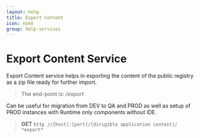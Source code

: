 ```yaml
---
layout: help
title: Export Content
icon: none
group: help-services
---
```


Export Content Service
===

Export Content service helps in exporting the content of the public registry as a zip file ready for further import.

> The end-point is: */export*

Can be useful for migration from DEV to QA and PROD as well as setup of PROD instances with Runtime only components without IDE.

> **GET** `http //[host]:[port]/[dirigible application context]/ *export*`
